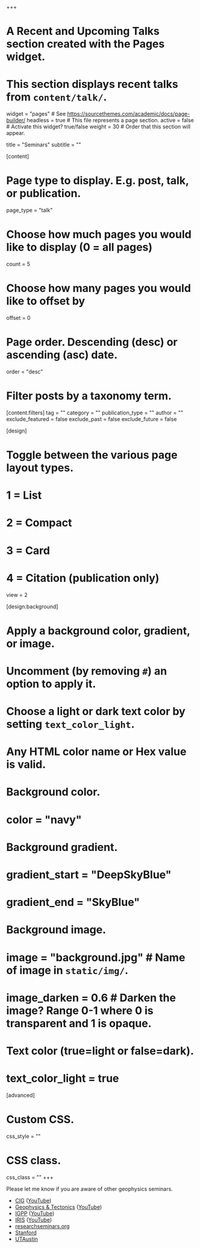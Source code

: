 +++
# A Recent and Upcoming Talks section created with the Pages widget.
# This section displays recent talks from `content/talk/`.

widget = "pages"  # See https://sourcethemes.com/academic/docs/page-builder/
headless = true  # This file represents a page section.
active = false  # Activate this widget? true/false
weight = 30  # Order that this section will appear.

title = "Seminars"
subtitle = ""

[content]
  # Page type to display. E.g. post, talk, or publication.
  page_type = "talk"

  # Choose how much pages you would like to display (0 = all pages)
  count = 5

  # Choose how many pages you would like to offset by
  offset = 0

  # Page order. Descending (desc) or ascending (asc) date.
  order = "desc"

  # Filter posts by a taxonomy term.
  [content.filters]
    tag = ""
    category = ""
    publication_type = ""
    author = ""
    exclude_featured = false
    exclude_past = false
    exclude_future = false

[design]
  # Toggle between the various page layout types.
  #   1 = List
  #   2 = Compact
  #   3 = Card
  #   4 = Citation (publication only)
  view = 2

[design.background]
  # Apply a background color, gradient, or image.
  #   Uncomment (by removing `#`) an option to apply it.
  #   Choose a light or dark text color by setting `text_color_light`.
  #   Any HTML color name or Hex value is valid.

  # Background color.
  # color = "navy"

  # Background gradient.
  # gradient_start = "DeepSkyBlue"
  # gradient_end = "SkyBlue"

  # Background image.
  # image = "background.jpg"  # Name of image in `static/img/`.
  # image_darken = 0.6  # Darken the image? Range 0-1 where 0 is transparent and 1 is opaque.

  # Text color (true=light or false=dark).
  # text_color_light = true

[advanced]
 # Custom CSS.
 css_style = ""

 # CSS class.
 css_class = ""
+++

Please let me know if you are aware of other geophysics seminars.

- [CIG](https://geodynamics.org/cig/events/webinars/) ([YouTube](https://www.youtube.com/user/CIGeodynamics/))
- [Geophysics & Tectonics](https://sites.google.com/g.uky.edu/gtseminar/home?authuser=0) ([YouTube](https://www.youtube.com/channel/UChCunKfO4RT2GKIRs84J2zg))
- [IGPP](https://igpp.ucsd.edu/newsevents) ([YouTube](https://www.youtube.com/user/IGPPSIO))
- [IRIS](https://www.iris.edu/hq/webinar/) ([YouTube](https://www.youtube.com/playlist?list=PLD4D607C2FA317E6D))
- [researchseminars.org](https://researchseminars.org/)
- [Stanford](https://earth.stanford.edu/geophysics/events)
- [UTAustin](https://ig.utexas.edu/events/)
